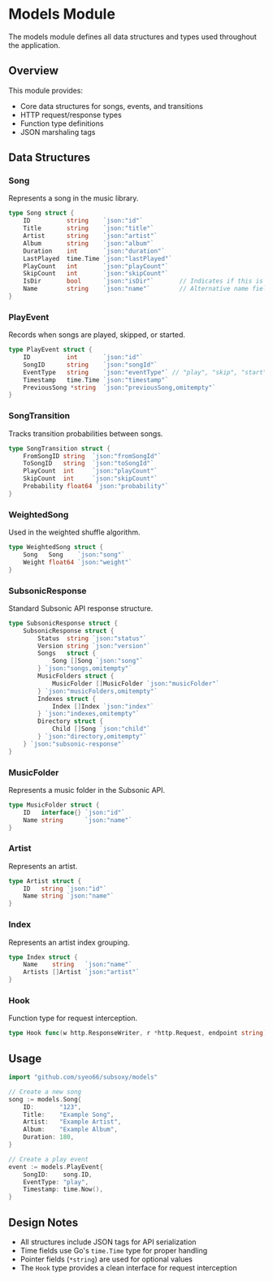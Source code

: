 # Models Module

The models module defines all data structures and types used throughout the application.

## Overview

This module provides:
- Core data structures for songs, events, and transitions
- HTTP request/response types
- Function type definitions
- JSON marshaling tags

## Data Structures

### Song
Represents a song in the music library.

```go
type Song struct {
    ID          string    `json:"id"`
    Title       string    `json:"title"`
    Artist      string    `json:"artist"`
    Album       string    `json:"album"`
    Duration    int       `json:"duration"`
    LastPlayed  time.Time `json:"lastPlayed"`
    PlayCount   int       `json:"playCount"`
    SkipCount   int       `json:"skipCount"`
    IsDir       bool      `json:"isDir"`       // Indicates if this is a directory (album)
    Name        string    `json:"name"`        // Alternative name field for directories
}
```

### PlayEvent
Records when songs are played, skipped, or started.

```go
type PlayEvent struct {
    ID          int       `json:"id"`
    SongID      string    `json:"songId"`
    EventType   string    `json:"eventType"` // "play", "skip", "start"
    Timestamp   time.Time `json:"timestamp"`
    PreviousSong *string  `json:"previousSong,omitempty"`
}
```

### SongTransition
Tracks transition probabilities between songs.

```go
type SongTransition struct {
    FromSongID string  `json:"fromSongId"`
    ToSongID   string  `json:"toSongId"`
    PlayCount  int     `json:"playCount"`
    SkipCount  int     `json:"skipCount"`
    Probability float64 `json:"probability"`
}
```

### WeightedSong
Used in the weighted shuffle algorithm.

```go
type WeightedSong struct {
    Song   Song    `json:"song"`
    Weight float64 `json:"weight"`
}
```

### SubsonicResponse
Standard Subsonic API response structure.

```go
type SubsonicResponse struct {
    SubsonicResponse struct {
        Status  string `json:"status"`
        Version string `json:"version"`
        Songs   struct {
            Song []Song `json:"song"`
        } `json:"songs,omitempty"`
        MusicFolders struct {
            MusicFolder []MusicFolder `json:"musicFolder"`
        } `json:"musicFolders,omitempty"`
        Indexes struct {
            Index []Index `json:"index"`
        } `json:"indexes,omitempty"`
        Directory struct {
            Child []Song `json:"child"`
        } `json:"directory,omitempty"`
    } `json:"subsonic-response"`
}
```

### MusicFolder
Represents a music folder in the Subsonic API.

```go
type MusicFolder struct {
    ID   interface{} `json:"id"`
    Name string      `json:"name"`
}
```

### Artist
Represents an artist.

```go
type Artist struct {
    ID   string `json:"id"`
    Name string `json:"name"`
}
```

### Index
Represents an artist index grouping.

```go
type Index struct {
    Name    string   `json:"name"`
    Artists []Artist `json:"artist"`
}
```

### Hook
Function type for request interception.

```go
type Hook func(w http.ResponseWriter, r *http.Request, endpoint string) bool
```

## Usage

```go
import "github.com/syeo66/subsoxy/models"

// Create a new song
song := models.Song{
    ID:       "123",
    Title:    "Example Song",
    Artist:   "Example Artist",
    Album:    "Example Album",
    Duration: 180,
}

// Create a play event
event := models.PlayEvent{
    SongID:    song.ID,
    EventType: "play",
    Timestamp: time.Now(),
}
```

## Design Notes

- All structures include JSON tags for API serialization
- Time fields use Go's `time.Time` type for proper handling
- Pointer fields (`*string`) are used for optional values
- The `Hook` type provides a clean interface for request interception